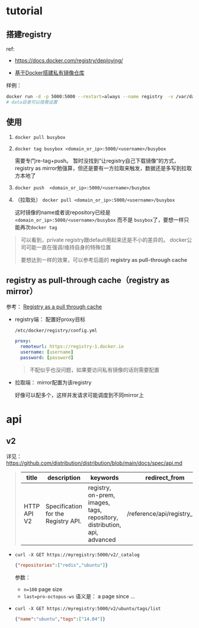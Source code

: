 

# tutorial



## 搭建registry

ref:

* https://docs.docker.com/registry/deploying/

* [基于Docker搭建私有镜像仓库](https://www.cnblogs.com/niceyoo/p/13058238.html)

样例：

```sh
docker run -d -p 5000:5000 --restart=always --name registry  -v /var/data/docker_registry:/var/lib/registry registry:2
# data目录可以按需设置
```



## 使用



1. `docker pull busybox`

2. `docker tag busybox <domain_or_ip>:5000/<username>/busybox`

   需要专门re-tag+push。 暂时没找到“让registry自己下载镜像”的方式，registry as mirror勉强算，但还是要有一方拉取来触发，数据还是多写到拉取方本地了

3. `docker push  <domain_or_ip>:5000/<username>/busybox`

4. （拉取处） `docker pull <domain_or_ip>:5000/<username>/busybox`

   这时镜像的name或者说repository已经是 `<domain_or_ip>:5000/<username>/busybox` 而不是 `busybox`了，要想一样只能再次`docker tag`



> 可以看到，private registry跟default用起来还是不小的差异的。 docker公司可能一直在强调/维持自身的特殊位置
>
> 要想达到一样的效果，可以参考后面的 **registry as pull-through cache**



## registry as pull-through cache（registry as mirror）

参考： [Registry as a pull through cache](https://docs.docker.com/registry/recipes/mirror/)

* registry端： 配置好proxy目标

  `/etc/docker/registry/config.yml`

  ```yaml
  proxy:
    remoteurl: https://registry-1.docker.io
    username: [username]
    password: [password]
  ```

  > 不配似乎也没问题，如果要访问私有镜像的话则需要配置

* 拉取端： mirror配置为该registry

  好像可以配多个，这样并发请求可能调度到不同mirror上



# api

## v2

详见： https://github.com/distribution/distribution/blob/main/docs/spec/api.md

> | title       | description                         | keywords                                                     | redirect_from                |
> | ----------- | ----------------------------------- | ------------------------------------------------------------ | ---------------------------- |
> | HTTP API V2 | Specification for the Registry API. | registry, on-prem, images, tags, repository, distribution, api, advanced | /reference/api/registry_api/ |



* `curl -X GET https://myregistry:5000/v2/_catalog`

  ```json
  {"repositories":["redis","ubuntu"]}
  ```

  参数：

  * `n=100` page size
  * `last=pro-octopus-ws` 语义是： a page since ...

* `curl -X GET https://myregistry:5000/v2/ubuntu/tags/list`

  ```json
  {"name":"ubuntu","tags":["14.04"]}
  ```

  

